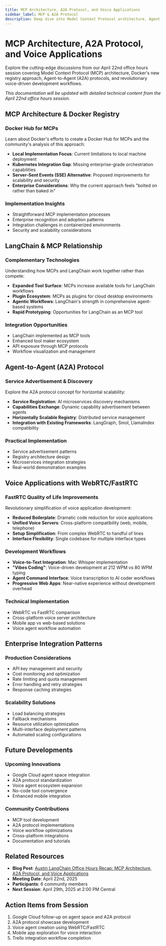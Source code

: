 ```yaml
---
title: MCP Architecture, A2A Protocol, and Voice Applications
sidebar_label: MCP & A2A Protocol
description: Deep dive into Model Context Protocol architecture, Agent-to-Agent protocols, and voice-driven development workflows
---
```


# MCP Architecture, A2A Protocol, and Voice Applications

Explore the cutting-edge discussions from our April 22nd office hours session covering Model Context Protocol (MCP) architecture, Docker's new registry approach, Agent-to-Agent (A2A) protocols, and revolutionary voice-driven development workflows.

*This documentation will be updated with detailed technical content from the April 22nd office hours session.*

## MCP Architecture & Docker Registry

### Docker Hub for MCPs
Learn about Docker's efforts to create a Docker Hub for MCPs and the community's analysis of this approach:

- **Local Implementation Focus**: Current limitations to local machine deployment
- **Kubernetes Integration Gap**: Missing enterprise-grade orchestration capabilities
- **Server-Sent Events (SSE) Alternative**: Proposed improvements for scalability and security
- **Enterprise Considerations**: Why the current approach feels "bolted on rather than baked in"

### Implementation Insights
- Straightforward MCP implementation processes
- Enterprise recognition and adoption patterns
- Integration challenges in containerized environments
- Security and scalability considerations

## LangChain & MCP Relationship

### Complementary Technologies
Understanding how MCPs and LangChain work together rather than compete:

- **Expanded Tool Surface**: MCPs increase available tools for LangChain workflows
- **Plugin Ecosystem**: MCPs as plugins for cloud desktop environments
- **Agentic Workflows**: LangChain's strength in comprehensive agent-based systems
- **Rapid Prototyping**: Opportunities for LangChain as an MCP tool

### Integration Opportunities
- LangChain implemented as MCP tools
- Enhanced tool maker ecosystem
- API exposure through MCP protocols
- Workflow visualization and management

## Agent-to-Agent (A2A) Protocol

### Service Advertisement & Discovery
Explore the A2A protocol concept for horizontal scalability:

- **Service Registration**: AI microservices discovery mechanisms
- **Capabilities Exchange**: Dynamic capability advertisement between agents
- **Horizontally Scalable Registry**: Distributed service management
- **Integration with Existing Frameworks**: LangGraph, Smol, LlamaIndex compatibility

### Practical Implementation
- Service advertisement patterns
- Registry architecture design
- Microservices integration strategies
- Real-world demonstration examples

## Voice Applications with WebRTC/FastRTC

### FastRTC Quality of Life Improvements
Revolutionary simplification of voice application development:

- **Reduced Boilerplate**: Dramatic code reduction for voice applications
- **Unified Voice Servers**: Cross-platform compatibility (web, mobile, telephone)
- **Setup Simplification**: From complex WebRTC to handful of lines
- **Interface Flexibility**: Single codebase for multiple interface types

### Development Workflows
- **Voice-to-Text Integration**: Mac Whisper implementation
- **"Vibes Coding"**: Voice-driven development at 212 WPM vs 80 WPM typing
- **Agent Command Interface**: Voice transcription to AI coder workflows
- **Progressive Web Apps**: Near-native experience without development overhead

### Technical Implementation
- WebRTC vs FastRTC comparison
- Cross-platform voice server architecture
- Mobile app vs web-based solutions
- Voice agent workflow automation

## Enterprise Integration Patterns

### Production Considerations
- API key management and security
- Cost monitoring and optimization
- Rate limiting and quota management
- Error handling and retry strategies
- Response caching strategies

### Scalability Solutions
- Load balancing strategies
- Fallback mechanisms
- Resource utilization optimization
- Multi-interface deployment patterns
- Automated scaling configurations

## Future Developments

### Upcoming Innovations
- Google Cloud agent space integration
- A2A protocol standardization
- Voice agent ecosystem expansion
- No-code tool convergence
- Enhanced mobile integration

### Community Contributions
- MCP tool development
- A2A protocol implementations
- Voice workflow optimizations
- Cross-platform integrations
- Documentation and tutorials

## Related Resources

- **Blog Post**: [Austin LangChain Office Hours Recap: MCP Architecture, A2A Protocol, and Voice Applications](/blog/langchain-office-hours-recap-mcp-a2a-voice)
- **Meeting Date**: April 22nd, 2025
- **Participants**: 6 community members
- **Next Session**: April 29th, 2025 at 2:00 PM Central

## Action Items from Session

1. Google Cloud follow-up on agent space and A2A protocol
2. A2A protocol showcase development
3. Voice agent creation using WebRTC/FastRTC
4. Mobile app exploration for voice interaction
5. Trello integration workflow completion
